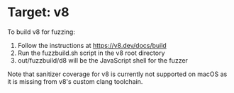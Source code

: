 # Target: v8

To build v8 for fuzzing:

1. Follow the instructions at https://v8.dev/docs/build
2. Run the fuzzbuild.sh script in the v8 root directory
3. out/fuzzbuild/d8 will be the JavaScript shell for the fuzzer

Note that sanitizer coverage for v8 is currently not supported on macOS as it is missing from v8's custom clang toolchain.
